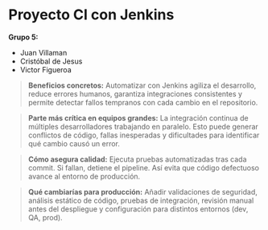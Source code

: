 # Proyecto CI con Jenkins

**Grupo 5:**
- Juan Villaman  
- Cristóbal de Jesus  
- Victor Figueroa  

> **Beneficios concretos:** Automatizar con Jenkins agiliza el desarrollo, reduce errores humanos, garantiza integraciones consistentes y permite detectar fallos tempranos con cada cambio en el repositorio.

> **Parte más crítica en equipos grandes:** La integración continua de múltiples desarrolladores trabajando en paralelo. Esto puede generar conflictos de código, fallas inesperadas y dificultades para identificar qué cambio causó un error.

> **Cómo asegura calidad:** Ejecuta pruebas automatizadas tras cada commit. Si fallan, detiene el pipeline. Así evita que código defectuoso avance al entorno de producción.

> **Qué cambiarías para producción:** Añadir validaciones de seguridad, análisis estático de código, pruebas de integración, revisión manual antes del despliegue y configuración para distintos entornos (dev, QA, prod).
